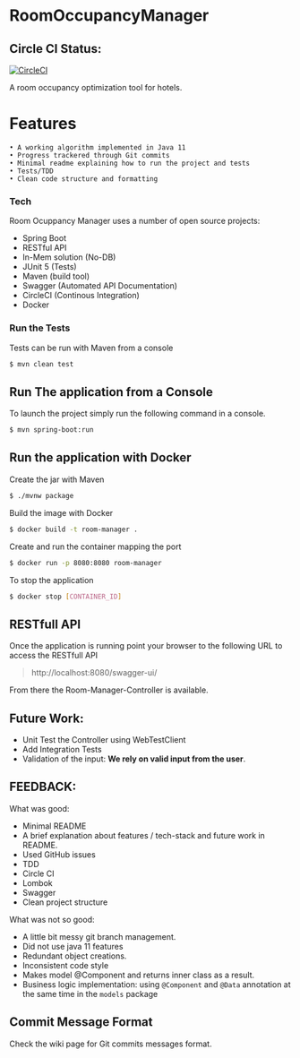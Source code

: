 # RoomOccupancyManager


## Circle CI Status: 
[![CircleCI](https://circleci.com/gh/MaMoreo/room-occupancy-manager.svg?style=svg)](https://circleci.com/gh/MaMoreo/room-occupancy-manager)

A room occupancy optimization tool for hotels.

# Features
    • A working algorithm implemented in Java 11
    • Progress trackered through Git commits
    • Minimal readme explaining how to run the project and tests
    • Tests/TDD
    • Clean code structure and formatting

### Tech

Room Ocuppancy Manager uses a number of open source projects:

   - Spring Boot
  - RESTful API
  - In-Mem solution (No-DB)
  - JUnit 5 (Tests)
  - Maven (build tool)
  - Swagger (Automated API Documentation)
  - CircleCI (Continous Integration)
  - Docker


### Run the Tests

Tests can be run with Maven from a console

```sh
$ mvn clean test
```
## Run The application from a Console
To launch the project simply run the following command in a console.

```sh
$ mvn spring-boot:run
```

## Run the application with Docker
Create the jar with Maven
```sh
$ ./mvnw package
```
Build the image with Docker

```sh
$ docker build -t room-manager .
```
Create and run the container mapping the port 
```sh
$ docker run -p 8080:8080 room-manager
```
To stop the application
```sh
$ docker stop [CONTAINER_ID]
```


## RESTfull API
Once the application is running point your browser to the following URL to access
the RESTfull API
> http://localhost:8080/swagger-ui/

From there the Room-Manager-Controller is available.

## Future Work:
* Unit Test the Controller using WebTestClient
* Add Integration Tests
* Validation of the input: **We rely on valid input from the user**.


## FEEDBACK: 

What was good:
- Minimal README
- A brief explanation about features / tech-stack and future work in README.
- Used GitHub issues 
- TDD
- Circle CI
- Lombok
- Swagger
- Clean project structure

What was not so good:
- A little bit messy git branch management. 
- Did not use java 11 features
- Redundant object creations.
- Inconsistent code style
- Makes model @Component and returns inner class as a result. 
- Business logic implementation: using `@Component` and `@Data` annotation at the same time in the `models` package

## Commit Message Format
Check the wiki page for Git commits messages format.

